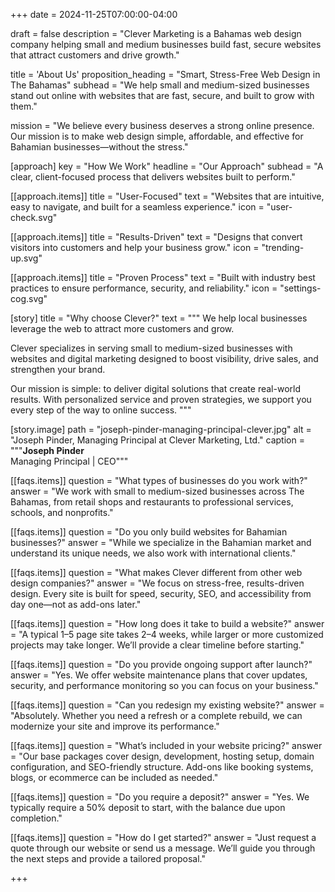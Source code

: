 +++
date = 2024-11-25T07:00:00-04:00

draft = false
description = "Clever Marketing is a Bahamas web design company helping small and medium businesses build fast, secure websites that attract customers and drive growth."

title = 'About Us'
proposition_heading = "Smart, Stress-Free Web Design in The Bahamas"
subhead = "We help small and medium-sized businesses stand out online with websites that are fast, secure, and built to grow with them."

mission = "We believe every business deserves a strong online presence. Our mission is to make web design simple, affordable, and effective for Bahamian businesses—without the stress."

[approach]
key = "How We Work"
headline = "Our Approach"
subhead = "A clear, client-focused process that delivers websites built to perform."

[[approach.items]]
title = "User-Focused"
text = "Websites that are intuitive, easy to navigate, and built for a seamless experience."
icon = "user-check.svg"

[[approach.items]]
title = "Results-Driven"
text = "Designs that convert visitors into customers and help your business grow."
icon = "trending-up.svg"

[[approach.items]]
title = "Proven Process"
text = "Built with industry best practices to ensure performance, security, and reliability."
icon = "settings-cog.svg"

[story]
title = "Why choose Clever?"
text = """
We help local businesses leverage the web to attract more customers and grow.

Clever specializes in serving small to medium-sized businesses with websites and digital marketing designed to boost visibility, drive sales, and strengthen your brand.

Our mission is simple: to deliver digital solutions that create real-world results. With personalized service and proven strategies, we support you every step of the way to online success.
"""

[story.image]
path = "joseph-pinder-managing-principal-clever.jpg"
alt = "Joseph Pinder, Managing Principal at Clever Marketing, Ltd."
caption = """<strong class="[ font--5 upper ]">Joseph Pinder</strong><br>
<span>Managing Principal | CEO</span>"""

[[faqs.items]]
question = "What types of businesses do you work with?"
answer = "We work with small to medium-sized businesses across The Bahamas, from retail shops and restaurants to professional services, schools, and nonprofits."

[[faqs.items]]
question = "Do you only build websites for Bahamian businesses?"
answer = "While we specialize in the Bahamian market and understand its unique needs, we also work with international clients."

[[faqs.items]]
question = "What makes Clever different from other web design companies?"
answer = "We focus on stress-free, results-driven design. Every site is built for speed, security, SEO, and accessibility from day one—not as add-ons later."

[[faqs.items]]
question = "How long does it take to build a website?"
answer = "A typical 1–5 page site takes 2–4 weeks, while larger or more customized projects may take longer. We’ll provide a clear timeline before starting."

[[faqs.items]]
question = "Do you provide ongoing support after launch?"
answer = "Yes. We offer website maintenance plans that cover updates, security, and performance monitoring so you can focus on your business."

[[faqs.items]]
question = "Can you redesign my existing website?"
answer = "Absolutely. Whether you need a refresh or a complete rebuild, we can modernize your site and improve its performance."

[[faqs.items]]
question = "What’s included in your website pricing?"
answer = "Our base packages cover design, development, hosting setup, domain configuration, and SEO-friendly structure. Add-ons like booking systems, blogs, or ecommerce can be included as needed."

[[faqs.items]]
question = "Do you require a deposit?"
answer = "Yes. We typically require a 50% deposit to start, with the balance due upon completion."

[[faqs.items]]
question = "How do I get started?"
answer = "Just request a quote through our website or send us a message. We’ll guide you through the next steps and provide a tailored proposal."


+++
